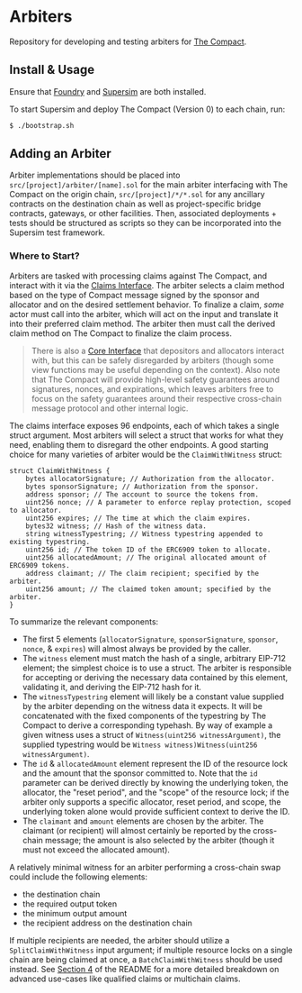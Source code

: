 # Arbiters
Repository for developing and testing arbiters for [The Compact](https://github.com/Uniswap/the-compact).

## Install & Usage
Ensure that [Foundry](https://book.getfoundry.sh/getting-started/installation) and [Supersim](https://supersim.pages.dev/getting-started/installation) are both installed.

To start Supersim and deploy The Compact (Version 0) to each chain, run:
```sh
$ ./bootstrap.sh
```

## Adding an Arbiter
Arbiter implementations should be placed into `src/[project]/arbiter/[name].sol` for the main arbiter interfacing with The Compact on the origin chain, `src/[project]/*/*.sol` for any ancillary contracts on the destination chain as well as project-specific bridge contracts, gateways, or other facilities. Then, associated deployments + tests should be structured as scripts so they can be incorporated into the Supersim test framework.

### Where to Start?
Arbiters are tasked with processing claims against The Compact, and interact with it via the [Claims Interface](https://github.com/Uniswap/the-compact/blob/main/src/interfaces/ITheCompactClaims.sol#L56). The arbiter selects a claim method based on the type of Compact message signed by the sponsor and allocator and on the desired settlement behavior. To finalize a claim, _some_ actor must call into the arbiter, which will act on the input and translate it into their preferred claim method. The arbiter then must call the derived claim method on The Compact to finalize the claim process.

> There is also a [Core Interface](https://github.com/Uniswap/the-compact/blob/main/src/interfaces/ITheCompact.sol#L14) that depositors and allocators interact with, but this can be safely disregarded by arbiters (though some view functions may be useful depending on the context). Also note that The Compact will provide high-level safety guarantees around signatures, nonces, and expirations, which leaves arbiters free to focus on the safety guarantees around their respective cross-chain message protocol and other internal logic.

The claims interface exposes 96 endpoints, each of which takes a single struct argument. Most arbiters will select a struct that works for what they need, enabling them to disregard the other endpoints. A good starting choice for many varieties of arbiter would be the `ClaimWithWitness` struct:
```
struct ClaimWithWitness {
    bytes allocatorSignature; // Authorization from the allocator.
    bytes sponsorSignature; // Authorization from the sponsor.
    address sponsor; // The account to source the tokens from.
    uint256 nonce; // A parameter to enforce replay protection, scoped to allocator.
    uint256 expires; // The time at which the claim expires.
    bytes32 witness; // Hash of the witness data.
    string witnessTypestring; // Witness typestring appended to existing typestring.
    uint256 id; // The token ID of the ERC6909 token to allocate.
    uint256 allocatedAmount; // The original allocated amount of ERC6909 tokens.
    address claimant; // The claim recipient; specified by the arbiter.
    uint256 amount; // The claimed token amount; specified by the arbiter.
}

```
To summarize the relevant components:
 - The first 5 elements (`allocatorSignature`, `sponsorSignature`, `sponsor`, `nonce`, & `expires`) will almost always be provided by the caller.
 - The `witness` element must match the hash of a single, arbitrary EIP-712 element; the simplest choice is to use a struct. The arbiter is responsible for accepting or deriving the necessary data contained by this element, validating it, and deriving the EIP-712 hash for it.
 - The `witnessTypestring` element will likely be a constant value supplied by the arbiter depending on the witness data it expects. It will be concatenated with the fixed components of the typestring by The Compact to derive a corresponding typehash. By way of example a given witness uses a struct of `Witness(uint256 witnessArgument)`, the supplied typestring would be `Witness witness)Witness(uint256 witnessArgument)`.
 - The `id` & `allocatedAmount` element represent the ID of the resource lock and the amount that the sponsor committed to. Note that the `id` parameter can be derived directly by knowing the underlying token, the allocator, the "reset period", and the "scope" of the resource lock; if the arbiter only supports a specific allocator, reset period, and scope, the underlying token alone would provide sufficient context to derive the ID.
 - The `claimant` and `amount` elements are chosen by the arbiter. The claimant (or recipient) will almost certainly be reported by the cross-chain message; the amount is also selected by the arbiter (though it must not exceed the allocated amount).

 A relatively minimal witness for an arbiter performing a cross-chain swap could include the following elements:
 - the destination chain
 - the required output token
 - the minimum output amount
 - the recipient address on the destination chain

If multiple recipients are needed, the arbiter should utilize a `SplitClaimWithWitness` input argument; if multiple resource locks on a single chain are being claimed at once, a `BatchClaimWithWitness` should be used instead. See  [Section 4](https://github.com/Uniswap/the-compact/blob/main/README.md#4-submit-a-claim) of the README for a more detailed breakdown on advanced use-cases like qualified claims or multichain claims.